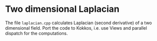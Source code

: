 # Two dimensional Laplacian

The file `laplacian.cpp` calculates Laplacian (second derivative) of a two dimensional field.
Port the code to Kokkos, i.e. use Views and parallel dispatch for the computations.
